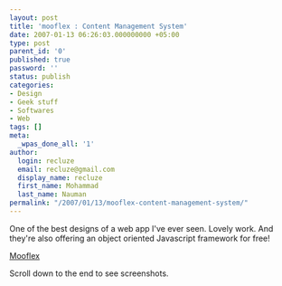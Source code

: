 ```yaml
---
layout: post
title: 'mooflex : Content Management System'
date: 2007-01-13 06:26:03.000000000 +05:00
type: post
parent_id: '0'
published: true
password: ''
status: publish
categories:
- Design
- Geek stuff
- Softwares
- Web
tags: []
meta:
  _wpas_done_all: '1'
author:
  login: recluze
  email: recluze@gmail.com
  display_name: recluze
  first_name: Mohammad
  last_name: Nauman
permalink: "/2007/01/13/mooflex-content-management-system/"
---
```

One of the best designs of a web app I've ever seen. Lovely work. And they're also offering an object oriented Javascript framework for free!

[Mooflex](http://www.mad4milk.net/entries/mooflex)

Scroll down to the end to see screenshots.

